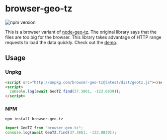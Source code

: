 # browser-geo-tz

![npm version](https://img.shields.io/npm/v/browser-geo-tz)

This is a browser variant of [node-geo-tz](https://github.com/evansiroky/node-geo-tz). The original library says that the files are too big for the browser.
This library takes advantage of HTTP range requests to load the data quickly. Check out the [demo](https://kevmo314.github.io/browser-geo-tz/).

## Usage

### Unpkg

```html
<script src="http://unpkg.com/browser-geo-tz@latest/dist/geotz.js"></script>
<script>
  console.log(await GeoTZ.find(37.3861, -122.0839));
</script>
```

### NPM

```bash
npm install browser-geo-tz
```

```javascript
import GeoTZ from "browser-geo-tz";
console.log(await GeoTZ.find(37.3861, -122.0839));
```
